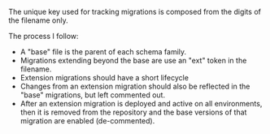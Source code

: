 The unique key used for tracking migrations is composed from the digits of the filename only.

The process I follow:

* A "base" file is the parent of each schema family.
* Migrations extending beyond the base are use an "ext" token in the filename.
* Extension migrations should have a short lifecycle
* Changes from an extension migration should also be reflected in the "base" migrations, but left commented out.
* After an extension migration is deployed and active on all environments, then it is removed from the repository and the base versions of that migration are enabled (de-commented).
